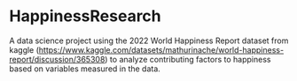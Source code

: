 # HappinessResearch
A data science project using the 2022 World Happiness Report dataset from kaggle (https://www.kaggle.com/datasets/mathurinache/world-happiness-report/discussion/365308) to analyze contributing factors to happiness based on variables measured in the data.
